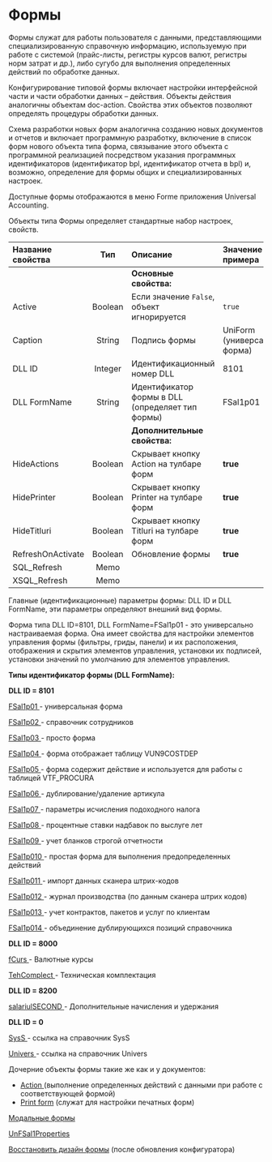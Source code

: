 # Формы

Формы служат для работы пользователя с данными, представляющими специализированную справочную информацию, используемую при работе с системой \(прайс-листы, регистры курсов валют, регистры норм затрат и др.\), либо сугубо для выполнения определенных действий по обработке данных.

Конфигурирование типовой формы включает настройки интерфейсной части и части обработки данных – действия. Объекты действия аналогичны объектам doc-action. Свойства этих объектов позволяют определять процедуры обработки данных.

Схема разработки новых форм аналогична созданию новых документов и отчетов и включает программную разработку, включение в список форм нового объекта типа форма, связывание этого объекта с программной реализацией посредством указания программных идентификаторов \(идентификатор bpl, идентификатор отчета в bpl\) и, возможно, определение для формы общих и специализированных настроек.

Доступные формы отображаются в меню Forme приложения Universal Accounting.

Объекты типа Формы определяет стандартные набор настроек, свойств.

| **Название свойства** | **Тип** | **Описание** | **Значение для примера** |
| :--- | :---: | :--- | :--- |
|  |  | **Основные свойства:** |  |
| Active | Boolean | Если значение `False`, объект игнорируется | `true` |
| Caption | String | Подпись формы | UniForm \(универсальная форма\) |
| DLL ID | Integer | Идентификационный номер DLL | 8101 |
| DLL FormName | String | Идентификатор формы в DLL \(определяет тип формы\) | FSal1p01 |
|  |  | **Дополнительные свойства:** |  |
| HideActions | Boolean | Скрывает кнопку Action на тулбаре форм | **true** |
| HidePrinter | Boolean | Скрывает кнопку Printer на тулбаре форм | **true** |
| HideTitluri | Boolean | Скрывает кнопку Titluri на тулбаре форм | **true** |
| RefreshOnActivate | Boolean | Обновление формы | **true** |
| SQL\_Refresh | Memo |  |  |
| XSQL\_Refresh | Memo |  |  |

Главные \(идентификационные\) параметры формы: DLL ID и DLL FormName, эти параметры определяют внешний вид формы.

Форма типа DLL ID=8101, DLL FormName=FSal1p01 - это универсально настраиваемая форма. Она имеет свойства для настройки элементов управления формы \(фильтры, гриды, панели\) и их расположения, отображения и скрытия элементов управления, установки их подписей, установки значений по умолчанию для элементов управления.

**Типы идентификатор формы \(DLL FormName\):**

**DLL ID = 8101**

[FSal1p01 ](fsal1p01.md)- универсальная форма

[FSal1p02 ](fsal1p02.md)- справочник сотрудников

[FSal1p03 ](fsal1p03.md)- просто форма

[FSal1p04 ](fsal1p04.md)- форма отображает таблицу VUN9COSTDEP

[FSal1p05 ](fsal1p05.md)- форма содержит действие и используется для работы с таблицей VTF\_PROCURA

[FSal1p06 ](fsal1p06.md)- дублирование/удаление артикула

[FSal1p07 ](fsal1p07.md)- параметры исчисления подоходного налога

[FSal1p08 ](fsal1p08.md)- процентные ставки надбавок по выслуге лет

[FSal1p09 ](fsal1p09.md)- учет бланков строгой отчетности

[FSal1p010 ](fsal1p010.md)- простая форма для выполнения предопределенных действий

[FSal1p011 ](fsal1p011.md)- импорт данных сканера штрих-кодов

[FSal1p012 ](fsal1p012.md)- журнал производства \(по данным сканера штрих кодов\)

[FSal1p013 ](fsal1p013.md)- учет контрактов, пакетов и услуг по клиентам

[FSal1p014 ](fsal1p014.md)- объединение дублирующихся позиций справочника

**DLL ID = 8000**

[fCurs ](fcurs.md)- Валютные курсы

[TehComplect ](tehcomplect.md)- Техническая комплектация

**DLL ID = 8200**

[salariulSECOND ](salariulsecond.md)- Дополнительные начисления и удержания

**DLL ID = 0**

[SysS ](syss.md)- ссылка на справочник SysS

[Univers ](univers.md)- ссылка на справочник Univers

Дочерние объекты формы такие же как и у документов:

* [Action ](../dokumenty/deistviya-action.md)\(выполнение определенных действий с данными при работе с соответствующей формой\)
* [Print form](../dokumenty/pechatnye-formy-printforms.md) \(служат для настройки печатных форм\)

[Модальные формы](modalnye-formy.md)

[UnFSal1Properties](unfsal1properties.md)

[Восстановить дизайн формы](vosstanovit-dizain-formy.md) \(после обновления конфигуратора\)

